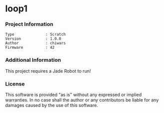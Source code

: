 loop1
================



### Project Information
```
Type              : Scratch
Version           : 1.0.0
Author            : chiwars
Firmware          : 42
```

### Additional Information
This project requires a Jade Robot to run!

### License
This software is provided "as is" without any expressed or implied warranties.  In no case shall the author or any contributors be liable for any damages caused by the use of this software.


